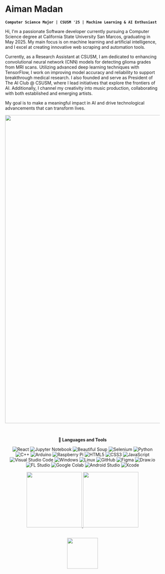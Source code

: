 # Aiman Madan 

**`Computer Science Major | CSUSM '25 | Machine Learning & AI Enthusiast`**

<p>
    Hi, I'm a passionate Software developer currently pursuing a Computer Science degree at California State University San Marcos, graduating in May 2025. My main focus is on machine learning and artificial intelligence, and I excel at creating innovative web scraping and automation tools.
  </p>

  <p>
    Currently, as a Research Assistant at CSUSM, I am dedicated to enhancing convolutional neural network (CNN) models for detecting glioma grades from MRI scans. Utilizing advanced deep learning techniques with TensorFlow, I work on improving model accuracy and reliability to support breakthrough medical research. I also founded and serve as President of The AI Club @ CSUSM, where I lead initiatives that explore the frontiers of AI. Additionally, I channel my creativity into music production, collaborating with both established and emerging artists.
  </p>

  <p>
    My goal is to make a meaningful impact in AI and drive technological advancements that can transform lives.
  </p>

<p align="center">
  <img src="https://github-production-user-asset-6210df.s3.amazonaws.com/74038190/240304586-d48893bd-0757-481c-8d7e-ba3e163feae7.png?X-Amz-Algorithm=AWS4-HMAC-SHA256&X-Amz-Credential=AKIAVCODYLSA53PQK4ZA%2F20250304%2Fus-east-1%2Fs3%2Faws4_request&X-Amz-Date=20250304T051438Z&X-Amz-Expires=300&X-Amz-Signature=f187d5584803b1eab604b4a4dfed74c188d5e1e7d23e7e2cf6b70d84d78c5acf&X-Amz-SignedHeaders=host" width="1000">
</p>


<br>
<p align="center">
  <strong>🧰 Languages and Tools</strong>
</p>

<p align="center">

<img alt="React" src="https://img.shields.io/badge/React-20232A?style=for-the-badge&logo=react&logoColor=61DAFB"/>
<img alt="Jupyter Notebook" src="https://img.shields.io/badge/Jupyter%20Notebook-F37626?style=for-the-badge&logo=jupyter&logoColor=white"/>
<img alt="Beautiful Soup" src="https://img.shields.io/badge/beautiful%20soup-3776AB?style=for-the-badge&logo=beautifulsoup&logoColor=white"/>
<img alt="Selenium" src="https://img.shields.io/badge/-selenium-%43B02A?style=for-the-badge&logo=selenium&logoColor=white"/>
<img alt="Python" src="https://img.shields.io/badge/python-306998.svg?style=for-the-badge&logo=python&logoColor=white"/>
<img alt="C++" src="https://img.shields.io/badge/c%2B%2B-%2300599C.svg?style=for-the-badge&logo=c%2B%2B&logoColor=white"/>
<img alt="Arduino" src="https://img.shields.io/badge/-Arduino-00979D?style=for-the-badge&logo=Arduino&logoColor=white"/>
<img alt="Raspberry Pi" src="https://img.shields.io/badge/-RaspberryPi-C51A4A?style=for-the-badge&logo=Raspberry-Pi&logoColor=white"/>
<img alt="HTML5" src="https://img.shields.io/badge/html5-%23E34F26.svg?style=for-the-badge&logo=html5&logoColor=white"/>
<img alt="CSS3" src="https://img.shields.io/badge/css3-%231572B6.svg?style=for-the-badge&logo=css3&logoColor=white"/>
<img alt="JavaScript" src="https://img.shields.io/badge/javascript-%23323330.svg?style=for-the-badge&logo=javascript&logoColor=%23F7DF1E"/>
<img alt="Visual Studio Code" src="https://img.shields.io/badge/VSCode-0078d7.svg?style=for-the-badge&logo=visual-studio-code&logoColor=white"/>
<img alt="Windows" src="https://img.shields.io/badge/Windows-0078D6?style=for-the-badge&logo=windows&logoColor=white" />
<img alt="Linux" src="https://img.shields.io/badge/Linux-FCC624?style=for-the-badge&logo=linux&logoColor=black"/>
<img alt="GitHub" src="https://img.shields.io/badge/github-%23121011.svg?style=for-the-badge&logo=github&logoColor=white"/>
<img alt="Figma" src="https://img.shields.io/badge/figma-%23F24E1E.svg?style=for-the-badge&logo=figma&logoColor=white"/>
<img alt="Draw.io" src="https://img.shields.io/badge/Draw.io-FF7F00?style=for-the-badge&logo=draw.io&logoColor=white"/>
<img alt="FL Studio" src="https://img.shields.io/badge/FL_Studio-000000?style=for-the-badge&logo=fl-studio&logoColor=white"/>
<img alt="Google Colab" src="https://img.shields.io/badge/Google%20Colab-F9AB00?style=for-the-badge&logo=googlecolab&logoColor=white"/>
<img alt="Android Studio" src="https://img.shields.io/badge/Android_Studio-3DDC84?style=for-the-badge&logo=android-studio&logoColor=white"/>
<img alt="Xcode" src="https://img.shields.io/badge/Xcode-007ACC?style=for-the-badge&logo=xcode&logoColor=white"/>



</p>

<p align="center">
  <a href="https://github.com/AimanMadan">
    <img height="180em" src="https://github-readme-stats-eight-theta.vercel.app/api?username=AimanMadan&show_icons=true&theme=algolia&include_all_commits=true&count_private=true"/>
    <img height="180em" src="https://github-readme-stats-eight-theta.vercel.app/api/top-langs/?username=AimanMadan&layout=compact&langs_count=8&theme=algolia"/>
  </a>
</p>

<br />
<div align="center">
  <img src="https://user-images.githubusercontent.com/74038190/212257468-1e9a91f1-b626-4baa-b15d-5c385dfa7ed2.gif" width="100">
</div>
<br>
